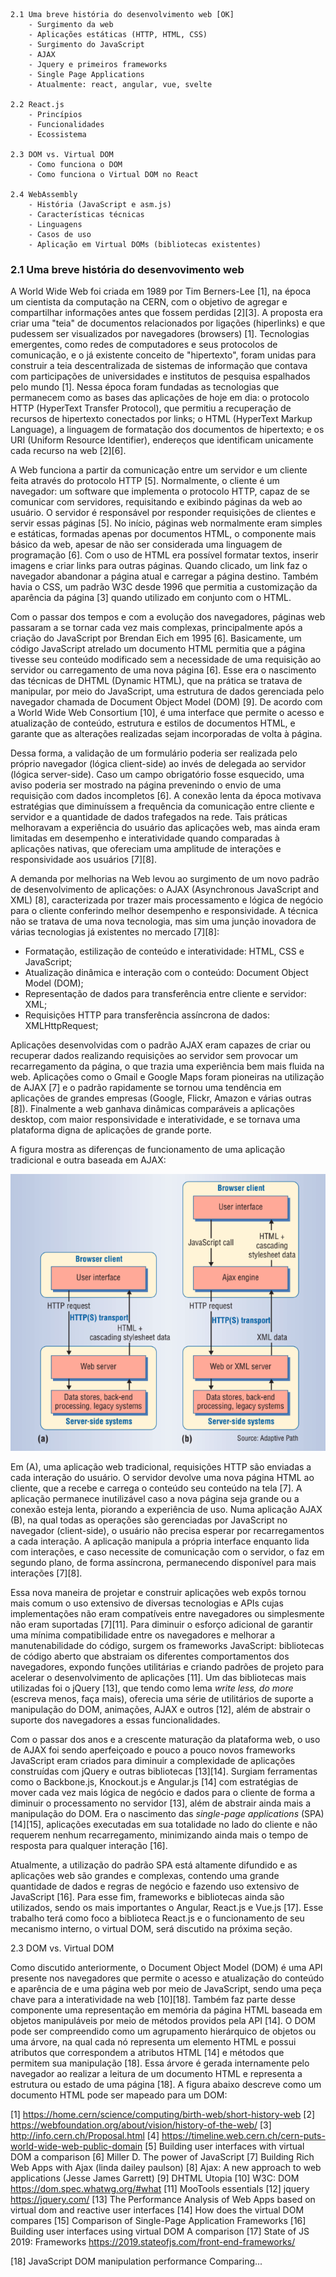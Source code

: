 ```
2.1 Uma breve história do desenvolvimento web [OK]
    - Surgimento da web
    - Aplicações estáticas (HTTP, HTML, CSS)
    - Surgimento do JavaScript
    - AJAX
    - Jquery e primeiros frameworks
    - Single Page Applications
    - Atualmente: react, angular, vue, svelte

2.2 React.js
    - Princípios
    - Funcionalidades
    - Ecossistema

2.3 DOM vs. Virtual DOM
    - Como funciona o DOM
    - Como funciona o Virtual DOM no React

2.4 WebAssembly
    - História (JavaScript e asm.js)
    - Características técnicas
    - Linguagens
    - Casos de uso
    - Aplicação em Virtual DOMs (bibliotecas existentes)
```

### 2.1 Uma breve história do desenvovimento web
A World Wide Web foi criada em 1989 por Tim Berners-Lee [1], na época um
cientista da computação na CERN, com o objetivo de agregar e compartilhar
informações antes que fossem perdidas [2][3]. A proposta era criar uma "teia" de
documentos relacionados por ligações (hiperlinks) e que pudessem ser
visualizados por navegadores (browsers) [1]. Tecnologias emergentes, como redes
de computadores e seus protocolos de comunicação, e o já existente conceito de
"hipertexto", foram unidas para construir a teia descentralizada de sistemas de
informação que contava com participações de universidades e institutos de
pesquisa espalhados pelo mundo [1]. Nessa época foram fundadas as tecnologias
que permanecem como as bases das aplicações de hoje em dia: o protocolo HTTP
(HyperText Transfer Protocol), que permitiu a recuperação de recursos de
hipertexto conectados por links; o HTML (HyperText Markup Language), a linguagem
de formatação dos documentos de hipertexto; e os URI (Uniform Resource
Identifier), endereços que identificam unicamente cada recurso na web [2][6].

A Web funciona a partir da comunicação entre um servidor e um cliente feita
através do protocolo HTTP [5]. Normalmente, o cliente é um navegador: um
software que implementa o protocolo HTTP, capaz de se comunicar com servidores,
requisitando e exibindo páginas da web ao usuário. O servidor é responsável por
responder requisições de clientes e servir essas páginas [5]. No início, páginas
web normalmente eram simples e estáticas, formadas apenas por documentos HTML, o
componente mais básico da web, apesar de não ser considerada uma linguagem de
programação [6]. Com o uso de HTML era possível formatar textos, inserir imagens
e criar links para outras páginas. Quando clicado, um link faz o navegador
abandonar a página atual e carregar a página destino. Também havia o CSS, um
padrão W3C desde 1996 que permitia a customização da aparência da página [3]
quando utilizado em conjunto com o HTML.

Com o passar dos tempos e com a evolução dos navegadores, páginas web passaram a
se tornar cada vez mais complexas, principalmente após a criação do JavaScript
por Brendan Eich em 1995 [6]. Basicamente, um código JavaScript atrelado um
documento HTML permitia que a página tivesse seu conteúdo modificado sem a
necessidade de uma requisição ao servidor ou carregamento de uma nova página
[6]. Esse era o nascimento das técnicas de DHTML (Dynamic HTML), que na prática
se tratava de manipular, por meio do JavaScript, uma estrutura de dados
gerenciada pelo navegador chamada de Document Object Model (DOM) [9].
De acordo com a World Wide Web Consortium [10], é uma interface que permite o
acesso e atualização de conteúdo, estrutura e estilos de documentos HTML, e
garante que as alterações realizadas sejam incorporadas de volta à página.

Dessa forma, a validação de um formulário poderia ser realizada pelo próprio 
navegador (lógica client-side) ao invés de delegada ao servidor (lógica
server-side). Caso um campo obrigatório fosse esquecido, uma aviso poderia
ser mostrado na página prevenindo o envio de uma requisição com dados
incompletos [6]. A conexão lenta da época motivava estratégias que
diminuíssem a frequência da comunicação entre cliente e servidor e a
quantidade de dados trafegados na rede. Tais práticas melhoravam a experiência
do usuário das aplicações web, mas ainda eram limitadas em desempenho
e interatividade quando comparadas à aplicações nativas, que ofereciam uma
amplitude de interações e responsividade aos usuários [7][8].

A demanda por melhorias na Web levou ao surgimento de um novo padrão
de desenvolvimento de aplicações: o AJAX (Asynchronous JavaScript
and XML) [8], caracterizada por trazer mais processamento e lógica de negócio
para o cliente conferindo melhor desempenho e responsividade. A técnica
não se tratava de uma nova tecnologia, mas sim uma junção inovadora de
várias tecnologias já existentes no mercado [7][8]:

* Formatação, estilização de conteúdo e interatividade: HTML, CSS e JavaScript;
* Atualização dinâmica e interação com o conteúdo: Document Object Model (DOM);
* Representação de dados para transferência entre cliente e servidor: XML;
* Requisições HTTP para transferência assíncrona de dados: XMLHttpRequest;

Aplicações desenvolvidas com o padrão AJAX eram capazes de criar ou recuperar
dados realizando requisições ao servidor sem provocar um recarregamento da
página, o que trazia uma experiência bem mais fluida na web. Aplicações como o
Gmail e Google Maps foram pioneiras na utilização de AJAX
[7] e o padrão rapidamente se tornou uma tendência em aplicações de grandes
empresas (Google, Flickr, Amazon e várias outras [8]). Finalmente a web
ganhava dinâmicas comparáveis a aplicações desktop, com maior responsividade e
interatividade, e se tornava uma plataforma digna de aplicações de grande porte.

A figura mostra as diferenças de funcionamento de uma aplicação tradicional e
outra baseada em AJAX:

![Diagrama AJAX](../images/diagrama_ajax.png)

Em (A), uma aplicação web tradicional, requisições HTTP são enviadas a cada
interação do usuário. O servidor devolve uma nova página HTML ao cliente, que a
recebe e carrega o conteúdo seu conteúdo na tela [7]. A aplicação permanece
inutilizável caso a nova página seja grande ou a conexão esteja lenta, piorando
a experiência de uso. Numa aplicação AJAX (B), na qual todas as operações são
gerenciadas por JavaScript no navegador (client-side), o usuário não precisa esperar por
recarregamentos a cada interação. A aplicação manipula a própria interface enquanto lida com
interações, e caso necessite de comunicação com o servidor, o faz em segundo
plano, de forma assíncrona, permanecendo disponível para mais interações [7][8].

Essa nova maneira de projetar e construir aplicações web expôs tornou mais comum o uso
extensivo de diversas tecnologias e APIs cujas implementações não eram
compatíveis entre navegadores ou simplesmente não eram suportadas [7][11].
Para diminuir o esforço adicional de garantir uma mínima
compatibilidade entre os navegadores e melhorar a manutenabilidade do código,
surgem os frameworks JavaScript: bibliotecas de código aberto que  abstraiam os diferentes
comportamentos dos navegadores, expondo funções utilitárias e criando padrões de
projeto para acelerar o desenvolvimento de aplicações [11]. Um das bibliotecas
mais utilizadas foi o jQuery [13], que tendo como lema *write less, do more*
(escreva menos, faça mais), oferecia uma série de utilitários de suporte a
manipulação do DOM, animações, AJAX e outros [12], além de abstrair o suporte
dos navegadores a essas funcionalidades.

Com o passar dos anos e a crescente maturação da plataforma web, o uso de AJAX
foi sendo aperfeiçoado e pouco a pouco novos frameworks JavaScript eram criados para
diminuir a complexidade de aplicações construídas com jQuery e outras
bibliotecas [13][14]. Surgiam ferramentas como o Backbone.js, Knockout.js e
Angular.js [14] com estratégias de mover cada vez mais lógica de negócio e
dados para o cliente de forma a diminuir o processamento no servidor [13], além
de abstrair ainda mais a manipulação do DOM. Era o nascimento das
*single-page applications* (SPA) [14][15], aplicações executadas em sua totalidade no
lado do cliente e não requerem nenhum recarregamento, minimizando ainda mais o tempo de
resposta para qualquer interação [16].

Atualmente, a utilização do padrão SPA está altamente difundido e as aplicações
web são grandes e complexas, contendo uma grande quantidade de dados e regras de
negócio e fazendo uso extensivo de JavaScript [16]. Para esse fim, frameworks e
bibliotecas ainda são utilizados, sendo os mais importantes o Angular, React.js
e Vue.js [17]. Esse trabalho terá como foco a biblioteca React.js e o funcionamento de seu mecanismo
interno, o virtual DOM, será discutido na próxima seção.

2.3 DOM vs. Virtual DOM

Como discutido anteriormente, o Document Object Model (DOM) é uma
API presente nos navegadores que permite o acesso e atualização do
conteúdo e aparência de e uma página web por meio de JavaScript, sendo uma peça chave para a
interatividade na web [10][18]. Também faz parte desse componente uma representação em memória da
página HTML baseada em objetos manipuláveis por meio de métodos providos pela
API [14]. O DOM pode ser compreendido como um agrupamento hierárquico de
objetos ou uma árvore, na qual cada nó representa um elemento HTML e possui
atributos que correspondem a atributos HTML [14] e métodos que permitem sua
manipulação [18]. Essa árvore é gerada internamente pelo navegador ao realizar a
leitura de um documento HTML e representa a estrutura ou estado de uma página [18].
A figura abaixo descreve como um documento HTML pode ser mapeado para um DOM:







[1] https://home.cern/science/computing/birth-web/short-history-web
[2] https://webfoundation.org/about/vision/history-of-the-web/
[3] http://info.cern.ch/Proposal.html
[4] https://timeline.web.cern.ch/cern-puts-world-wide-web-public-domain
[5] Building user interfaces with virtual DOM a comparison
[6] Miller D. The power of JavaScript
[7] Building Rich Web Apps with Ajax (linda dailey paulson)
[8] Ajax: A new approach to web applications (Jesse James Garrett)
[9] DHTML Utopia
[10] W3C: DOM https://dom.spec.whatwg.org/#what
[11] MooTools essentials
[12] jquery https://jquery.com/
[13] The Performance Analysis of Web Apps based on virtual dom and reactive user
interfaces
[14] How does the virtual DOM compares
[15] Comparison of Single-Page Application Frameworks
[16] Building user interfaces using virtual DOM A comparison 
[17] State of JS 2019: Frameworks
https://2019.stateofjs.com/front-end-frameworks/

[18] JavaScript DOM manipulation performance Comparing...

